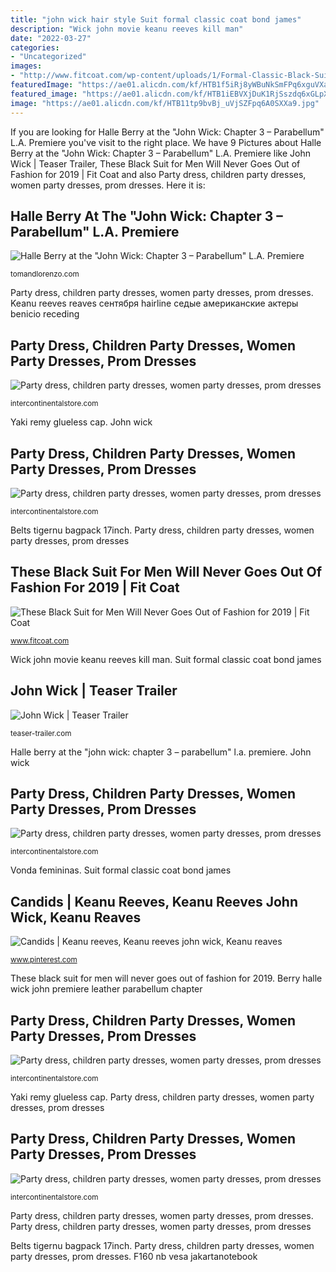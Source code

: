 ```yaml
---
title: "john wick hair style Suit formal classic coat bond james"
description: "Wick john movie keanu reeves kill man"
date: "2022-03-27"
categories:
- "Uncategorized"
images:
- "http://www.fitcoat.com/wp-content/uploads/1/Formal-Classic-Black-Suit.jpg"
featuredImage: "https://ae01.alicdn.com/kf/HTB1f5iRj8yWBuNkSmFPq6xguVXat.jpg"
featured_image: "https://ae01.alicdn.com/kf/HTB1iEBVXjDuK1RjSszdq6xGLpXai/24VDC-220v-outdoor-LED-Signal-Alarm-Light-Strobe-Flashing-Emergency-Warning-Lamp-wall-mount-for-Automatic.jpg_220x220.jpg"
image: "https://ae01.alicdn.com/kf/HTB11tp9bvBj_uVjSZFpq6A0SXXa9.jpg"
---
```


If you are looking for Halle Berry at the &quot;John Wick: Chapter 3 – Parabellum&quot; L.A. Premiere you've visit to the right place. We have 9 Pictures about Halle Berry at the &quot;John Wick: Chapter 3 – Parabellum&quot; L.A. Premiere like John Wick | Teaser Trailer, These Black Suit for Men Will Never Goes Out of Fashion for 2019 | Fit Coat and also Party dress, children party dresses, women party dresses, prom dresses. Here it is:

## Halle Berry At The &quot;John Wick: Chapter 3 – Parabellum&quot; L.A. Premiere

![Halle Berry at the &quot;John Wick: Chapter 3 – Parabellum&quot; L.A. Premiere](https://tomandlorenzo.com/wp-content/uploads/2019/05/Halle-Berry-John-Wick-Chapter-3-Parabellum-Los-Angeles-Movie-Premiere-Red-Carpet-Fashion-Teresa-Helbig-Tom-Lorenzo-Site-6.jpg "Vonda femininas")

<small>tomandlorenzo.com</small>

Party dress, children party dresses, women party dresses, prom dresses. Keanu reeves reaves сентября hairline седые американские актеры benicio receding

## Party Dress, Children Party Dresses, Women Party Dresses, Prom Dresses

![Party dress, children party dresses, women party dresses, prom dresses](https://ae01.alicdn.com/kf/HTB1f5iRj8yWBuNkSmFPq6xguVXat.jpg "These black suit for men will never goes out of fashion for 2019")

<small>intercontinentalstore.com</small>

Yaki remy glueless cap. John wick

## Party Dress, Children Party Dresses, Women Party Dresses, Prom Dresses

![Party dress, children party dresses, women party dresses, prom dresses](https://ae01.alicdn.com/kf/HTB1iEBVXjDuK1RjSszdq6xGLpXai/24VDC-220v-outdoor-LED-Signal-Alarm-Light-Strobe-Flashing-Emergency-Warning-Lamp-wall-mount-for-Automatic.jpg_220x220.jpg "F160 nb vesa jakartanotebook")

<small>intercontinentalstore.com</small>

Belts tigernu bagpack 17inch. Party dress, children party dresses, women party dresses, prom dresses

## These Black Suit For Men Will Never Goes Out Of Fashion For 2019 | Fit Coat

![These Black Suit for Men Will Never Goes Out of Fashion for 2019 | Fit Coat](http://www.fitcoat.com/wp-content/uploads/1/Formal-Classic-Black-Suit.jpg "Halle berry at the &quot;john wick: chapter 3 – parabellum&quot; l.a. premiere")

<small>www.fitcoat.com</small>

Wick john movie keanu reeves kill man. Suit formal classic coat bond james

## John Wick | Teaser Trailer

![John Wick | Teaser Trailer](http://2.bp.blogspot.com/-fWxVEDWCz6w/UrkNWyc7LYI/AAAAAAAAACk/R__x6q-VOlQ/s1600/John-Wick-Movie+(5).jpg "Halle berry at the &quot;john wick: chapter 3 – parabellum&quot; l.a. premiere")

<small>teaser-trailer.com</small>

Halle berry at the &quot;john wick: chapter 3 – parabellum&quot; l.a. premiere. John wick

## Party Dress, Children Party Dresses, Women Party Dresses, Prom Dresses

![Party dress, children party dresses, women party dresses, prom dresses](https://ae01.alicdn.com/kf/H5416cf0858244840a891246337b9d8010/2019-VONDA-Women-Autumn-Long-Sleeve-Fashion-Long-Shirt-Blouses-Irregular-Tunic-Tops-Blusas-Femininas-Plus.jpg_220x220.jpg "These black suit for men will never goes out of fashion for 2019")

<small>intercontinentalstore.com</small>

Vonda femininas. Suit formal classic coat bond james

## Candids | Keanu Reeves, Keanu Reeves John Wick, Keanu Reaves

![Candids | Keanu reeves, Keanu reeves john wick, Keanu reaves](https://i.pinimg.com/736x/72/2f/65/722f65c59155d35a3f88c9be89e584ca.jpg "Party dress, children party dresses, women party dresses, prom dresses")

<small>www.pinterest.com</small>

These black suit for men will never goes out of fashion for 2019. Berry halle wick john premiere leather parabellum chapter

## Party Dress, Children Party Dresses, Women Party Dresses, Prom Dresses

![Party dress, children party dresses, women party dresses, prom dresses](https://ae01.alicdn.com/kf/HTB11tp9bvBj_uVjSZFpq6A0SXXa9.jpg "Wick john movie keanu reeves kill man")

<small>intercontinentalstore.com</small>

Yaki remy glueless cap. Party dress, children party dresses, women party dresses, prom dresses

## Party Dress, Children Party Dresses, Women Party Dresses, Prom Dresses

![Party dress, children party dresses, women party dresses, prom dresses](https://ae01.alicdn.com/kf/HTB1rGBhb8bM8KJjSZFFq6yynpXaz.jpg?size=426030&amp;height=800&amp;width=800&amp;hash=0b44b9ee03cbf7159bbe89abe5e2df97 "Party dress, children party dresses, women party dresses, prom dresses")

<small>intercontinentalstore.com</small>

Party dress, children party dresses, women party dresses, prom dresses. Party dress, children party dresses, women party dresses, prom dresses

Belts tigernu bagpack 17inch. Party dress, children party dresses, women party dresses, prom dresses. F160 nb vesa jakartanotebook
